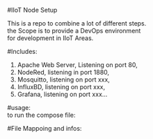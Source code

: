 #IIoT Node Setup
  
This is a repo to combine a lot of different steps.  
the Scope is to provide a DevOps environment  
for development in IIoT Areas.  
  
#Includes:  
1) Apache Web Server, Listening on port 80,  
2) NodeRed, listening in port 1880,  
3) Mosquitto, listening on port xxx,  
4) InfluxBD, listening on port xxx,  
5) Grafana, listening on port xxx...  
  
#usage:  
to run the compose file:  
  
  
#File Mappoing and infos:  
  
  